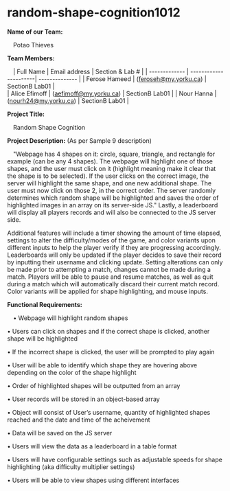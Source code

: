 # random-shape-cognition1012

**Name of our Team:**

 &emsp;Potao Thieves 
  

**Team Members:**

&emsp;| Full Name | Email address | Section & Lab # |
  | ------------- | ----------------------| -------------- |
  | Ferose Hameed | (feroseh@my.yorku.ca) | SectionB Lab01 |	
  | Alice Efimoff | (aefimoff@my.yorku.ca) | SectionB Lab01 |
  | Nour Hanna | (nourh24@my.yorku.ca) | SectionB Lab01 |

**Project Title:**

&emsp;Random Shape Cognition


**Project Description:** (As per Sample 9 description)

&emsp;"Webpage has 4 shapes on it: circle, square, triangle, and rectangle for example (can be any 4
  shapes). The webpage will highlight one of those shapes, and the user must click on it (highlight
  meaning make it clear that the shape is to be selected). If the user clicks on the correct image,
  the server will highlight the same shape, and one new additional shape. The user must now click
  on those 2, in the correct order. The server randomly determines which random shape will be
  highlighted and saves the order of highlighted images in an array on its server-side JS."
  Lastly, a leaderboard will display all players records and will also be connected to the JS server side. 
  
  Additional features will include a timer showing the amount of time elapsed, settings to alter the difficulty/modes of the game, 
  and color variants upon different inputs to help the player verify if they are progressing accordingly. Leaderboards will 
  only be updated if the player decides to save their record by inputting their username and clicking update. Setting alterations 
  can only be made prior to attempting a match, changes cannot be made during a match. Players will be able to pause and 
  resume matches, as well as quit during a match which will automatically discard their current match record. Color variants
  will be applied for shape highlighting, and mouse inputs.


**Functional Requirements:**

  &emsp;•	Webpage will highlight random shapes
  
  •	Users can click on shapes and if the correct shape is clicked, another shape will be highlighted
  
  •	If the incorrect shape is clicked, the user will be prompted to play again
  
  •	User will be able to identify which shape they are hovering above depending on the color of the shape highlight
  
  •	Order of highlighted shapes will be outputted from an array
  
  •	User records will be stored in an object-based array
  
  •	Object will consist of User’s username, quantity of highlighted shapes reached and the date and time of the acheivement 
  
  •	Data will be saved on the JS server
  
  •	Users will view the data as a leaderboard in a table format
  
  •	Users will have configurable settings such as adjustable speeds for shape highlighting (aka difficulty multiplier settings)
  
  •	Users will be able to view shapes using different interfaces
